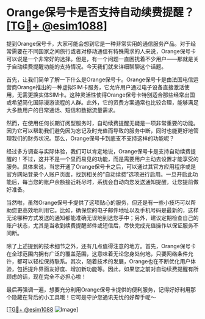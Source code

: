 # Orange保号卡是否支持自动续费提醒？[[TG💪+ @esim1088](https://t.me/s/esim1088)]

提到Orange保号卡，大家可能会想到它是一种非常实用的通信服务产品。对于经常需要在不同国家之间旅行或者对移动通信有特殊需求的人来说，Orange保号卡可以说是一个非常好的选择。但是，有一个问题一直困扰着不少用户——那就是关于自动续费提醒功能的支持情况。今天我们就来详细聊聊这个话题。

首先，让我们简单了解一下什么是Orange保号卡。Orange保号卡是由法国电信运营商Orange推出的一种虚拟SIM卡服务，它允许用户通过电子设备直接激活使用，无需更换实体SIM卡。这种灵活性使得Orange保号卡特别适合那些经常出国或希望简化国际漫游流程的人群。此外，它的资费方案通常也比较合理，能够满足大多数用户的日常通话、短信和数据流量需求。

然而，在使用任何长期订阅型服务时，自动续费提醒无疑是一项非常重要的功能。因为它可以帮助我们避免因为忘记及时充值而导致的服务中断，同时也能更好地管理我们的财务状况。那么，Orange保号卡到底支不支持这样的功能呢？

经过多方调查与实际体验，我们可以肯定地说，Orange保号卡是支持自动续费提醒的！不过，这并不是一个显而易见的功能，而是需要用户主动去设置才能享受的服务。具体来说，当您开通了Orange保号卡之后，可以通过其官方应用程序或是官方网站登录个人账户页面，找到相关的“自动续费”选项进行启用。一旦开启此功能后，每当您的账户余额接近耗尽时，系统会自动向您发送通知提醒，让您提前做好准备。

当然啦，虽然Orange保号卡提供了这项贴心的服务，但还是有一些小技巧可以帮助您更高效地利用它。比如，确保您的电子邮件地址以及手机号码是最新的，这样无论哪种方式发送的通知都能准确无误地到达您手中；另外，建议定期检查自己的账户状态，尤其是当收到续费提醒邮件或短信后，尽快完成充值操作以保证服务不间断。

除了上述提到的技术细节之外，还有几点值得注意的地方。首先，Orange保号卡在全球范围内拥有广泛的覆盖范围，这意味着无论您身处何地，只要网络条件允许，都可以轻松保持联系。其次，随着技术的发展，Orange也在不断优化用户体验，包括提升界面友好度、增加新功能等。因此，如果您之前对自动续费提醒有所顾虑的话，现在完全不必担心啦！

最后再强调一遍，想要充分利用Orange保号卡提供的便利服务，记得好好利用那个隐藏在背后的小工具哦！它可是守护您通讯无忧的好帮手呢～

[[TG💪+ @esim1088](https://t.me/s/esim1088) ![Image](https://i.postimg.cc/4NQfJmqS/Snipaste-2025-05-13-00-14-12.png)]